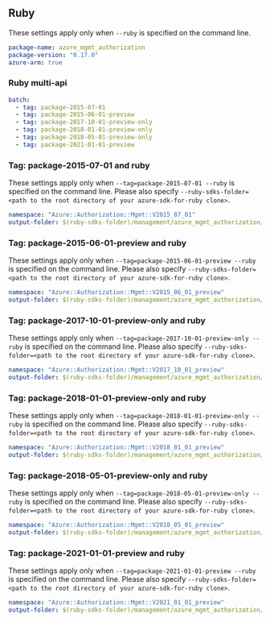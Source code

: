 ## Ruby

These settings apply only when `--ruby` is specified on the command line.

``` yaml
package-name: azure_mgmt_authorization
package-version: "0.17.0"
azure-arm: true
```

### Ruby multi-api

``` yaml $(ruby) && $(multiapi)
batch:
  - tag: package-2015-07-01
  - tag: package-2015-06-01-preview
  - tag: package-2017-10-01-preview-only
  - tag: package-2018-01-01-preview-only
  - tag: package-2018-05-01-preview-only
  - tag: package-2021-01-01-preview
```

### Tag: package-2015-07-01 and ruby

These settings apply only when `--tag=package-2015-07-01 --ruby` is specified on the command line.
Please also specify `--ruby-sdks-folder=<path to the root directory of your azure-sdk-for-ruby clone>`.

``` yaml $(tag) == 'package-2015-07-01' && $(ruby)
namespace: "Azure::Authorization::Mgmt::V2015_07_01"
output-folder: $(ruby-sdks-folder)/management/azure_mgmt_authorization/lib
```

### Tag: package-2015-06-01-preview and ruby

These settings apply only when `--tag=package-2015-06-01-preview --ruby` is specified on the command line.
Please also specify `--ruby-sdks-folder=<path to the root directory of your azure-sdk-for-ruby clone>`.

``` yaml $(tag) == 'package-2015-06-01-preview' && $(ruby)
namespace: "Azure::Authorization::Mgmt::V2015_06_01_preview"
output-folder: $(ruby-sdks-folder)/management/azure_mgmt_authorization/lib
```

### Tag: package-2017-10-01-preview-only and ruby

These settings apply only when `--tag=package-2017-10-01-preview-only --ruby` is specified on the command line.
Please also specify `--ruby-sdks-folder=<path to the root directory of your azure-sdk-for-ruby clone>`.

``` yaml $(tag) == 'package-2017-10-01-preview-only' && $(ruby)
namespace: "Azure::Authorization::Mgmt::V2017_10_01_preview"
output-folder: $(ruby-sdks-folder)/management/azure_mgmt_authorization/lib
```

### Tag: package-2018-01-01-preview-only and ruby

These settings apply only when `--tag=package-2018-01-01-preview-only --ruby` is specified on the command line.
Please also specify `--ruby-sdks-folder=<path to the root directory of your azure-sdk-for-ruby clone>`.

``` yaml $(tag) == 'package-2018-01-01-preview-only' && $(ruby)
namespace: "Azure::Authorization::Mgmt::V2018_01_01_preview"
output-folder: $(ruby-sdks-folder)/management/azure_mgmt_authorization/lib
```


### Tag: package-2018-05-01-preview-only and ruby

These settings apply only when `--tag=package-2018-05-01-preview-only --ruby` is specified on the command line.
Please also specify `--ruby-sdks-folder=<path to the root directory of your azure-sdk-for-ruby clone>`.

``` yaml $(tag) == 'package-2018-05-01-preview-only' && $(ruby)
namespace: "Azure::Authorization::Mgmt::V2018_05_01_preview"
output-folder: $(ruby-sdks-folder)/management/azure_mgmt_authorization/lib
```

### Tag: package-2021-01-01-preview and ruby

These settings apply only when `--tag=package-2021-01-01-preview --ruby` is specified on the command line.
Please also specify `--ruby-sdks-folder=<path to the root directory of your azure-sdk-for-ruby clone>`.

``` yaml $(tag) == 'package-2021-01-01-preview' && $(ruby)
namespace: "Azure::Authorization::Mgmt::V2021_01_01_preview"
output-folder: $(ruby-sdks-folder)/management/azure_mgmt_authorization/lib
```

